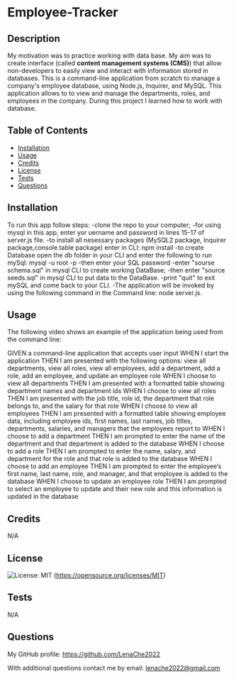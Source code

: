 # Employee-Tracker

## Description

My motivation was to practice working with data base. My aim was to create interface (called **content management systems (CMS)**) that allow non-developers to easily view and interact with information stored in databases.
This is a command-line application from scratch to manage a company's employee database, using Node.js, Inquirer, and MySQL.
This application allows to to view and manage the departments, roles, and employees in the company.
During this project I learned how to work with database.

## Table of Contents

- [Installation](#installation)
- [Usage](#usage)
- [Credits](#credits)
- [License](#license)
- [Tests](#tests)
- [Questions](#questions)

## Installation

To run this app follow steps:
-clone the repo to your computer;
-for using mysql in this app, enter yor uername and password in lines 15-17 of server.js file.
-to install all nesessary packages (MySQL2 package, Inquirer package,console.table package) enter in CLI:
npm install
-to create Database open the db folder in your CLI and enter the following to run mySql:
mysql -u root -p
-then enter your SQL password
-enter "sourse schema.sql" in mysql CLI to create working DataBase;
-then enter "source seeds.sql" in mysql CLI to put data to the DataBase.
-print "quit" to exit mySQL and come back to your CLI.
-The application will be invoked by using the following command in the Command line: node server.js.

## Usage

The following video shows an example of the application being used from the command line:


GIVEN a command-line application that accepts user input
WHEN I start the application
THEN I am presented with the following options: view all departments, view all roles, view all employees, add a department, add a role, add an employee, and update an employee role
WHEN I choose to view all departments
THEN I am presented with a formatted table showing department names and department ids
WHEN I choose to view all roles
THEN I am presented with the job title, role id, the department that role belongs to, and the salary for that role
WHEN I choose to view all employees
THEN I am presented with a formatted table showing employee data, including employee ids, first names, last names, job titles, departments, salaries, and managers that the employees report to
WHEN I choose to add a department
THEN I am prompted to enter the name of the department and that department is added to the database
WHEN I choose to add a role
THEN I am prompted to enter the name, salary, and department for the role and that role is added to the database
WHEN I choose to add an employee
THEN I am prompted to enter the employee’s first name, last name, role, and manager, and that employee is added to the database
WHEN I choose to update an employee role
THEN I am prompted to select an employee to update and their new role and this information is updated in the database 

## Credits

N/A


## License
  
  ![License: MIT](https://img.shields.io/badge/License-MIT-yellow.svg)
  (https://opensource.org/licenses/MIT)

## Tests

N/A

## Questions

My GitHub profile: https://github.com/LenaChe2022

With additional questions contact me by email:
lenache2022@gmail.com
